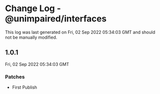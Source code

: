 # Change Log - @unimpaired/interfaces

This log was last generated on Fri, 02 Sep 2022 05:34:03 GMT and should not be manually modified.

## 1.0.1
Fri, 02 Sep 2022 05:34:03 GMT

### Patches

- First Publish

